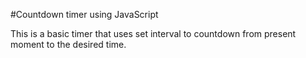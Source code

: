 #Countdown timer using JavaScript

This is a basic timer that uses set interval to countdown from present moment to the desired time.

